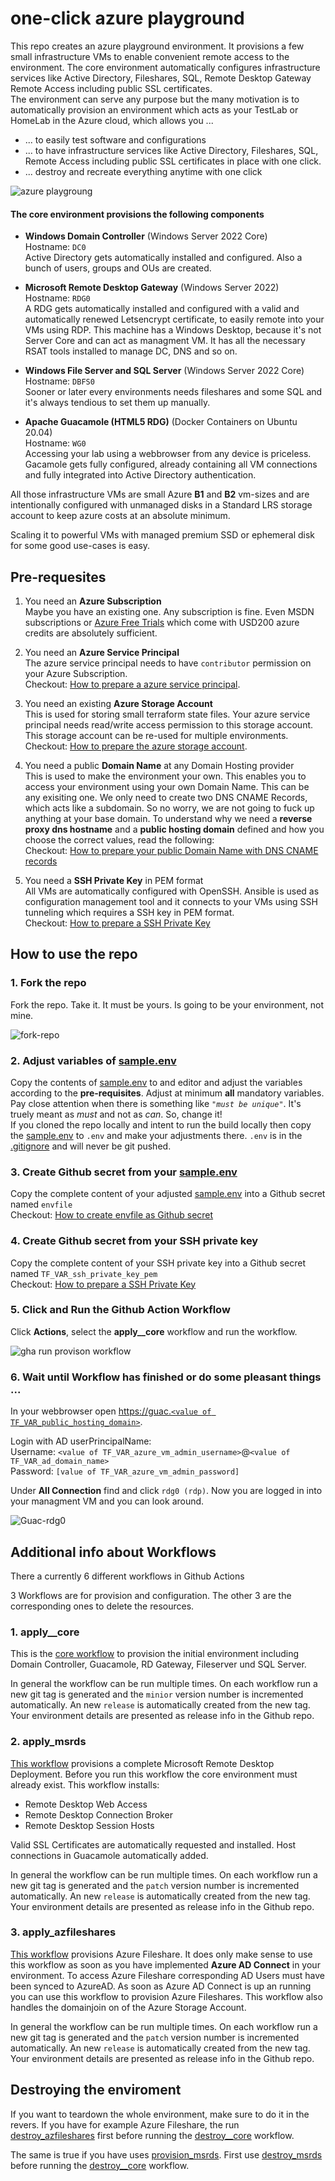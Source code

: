 # one-click azure playground

This repo creates an azure playground environment. It provisions a few small infrastructure VMs to enable convenient remote access to the environment. The core environment automatically configures infrastructure services like Active Directory, Fileshares, SQL, Remote Desktop Gateway Remote Access including public SSL certificates.  
The environment can serve any purpose but the many motivation is to automatically provision an environment which acts as your TestLab or HomeLab in the Azure cloud, which allows you ...

- ... to easily test software and configurations
- ... to have infrastructure services like Active Directory, Fileshares, SQL, Remote Access including public SSL certificates in place with one click.
- ... destroy and recreate everything anytime with one click

![azure playgroung](./docs/images/azure-playground.png)

#### The core environment provisions the following components

- **Windows Domain Controller**  (Windows Server 2022 Core)   
  Hostname: `DC0`  
  Active Directory gets automatically installed and configured. Also a bunch of users, groups and OUs are created.

- **Microsoft Remote Desktop Gateway** (Windows Server 2022)   
  Hostname: `RDG0`   
  A RDG gets automatically installed and configured with a valid and automatically renewed Letsencrypt certificate, to easily remote into your VMs using RDP. This machine has a Windows Desktop, because it's not Server Core and can act as managment VM. It has all the necessary RSAT tools installed to manage DC, DNS and so on.

- **Windows File Server and SQL Server** (Windows Server 2022 Core)  
  Hostname: `DBFS0`  
  Sooner or later every environments needs fileshares and some SQL and it's always tendious to set them up manually.

- **Apache Guacamole (HTML5 RDG)** (Docker Containers on Ubuntu 20.04)   
  Hostname: `WG0`  
  Accessing your lab using a webbrowser from any device is priceless. Gacamole gets fully configured, already containing all VM connections and fully integrated into Active Directory authentication.

All those infrastructure VMs are small Azure **B1** and **B2** vm-sizes and are intentionally configured with unmanaged disks in a Standard LRS storage account to keep azure costs at an absolute minimum.

Scaling it to powerful VMs with managed premium SSD or ephemeral disk for some good use-cases is easy.

## Pre-requesites

1. You need an **Azure Subscription**   
   Maybe you have an existing one. Any subscription is fine. Even MSDN subscriptions or [Azure Free Trials](https://azure.microsoft.com/en-us/offers/ms-azr-0044p/) which come with USD200 azure credits are absolutely sufficient.  

2. You need an **Azure Service Principal**   
   The azure service principal needs to have `contributor` permission on your Azure Subscription.   
   Checkout: [How to prepare a azure service principal](./docs/how_to_prepare_a_azure_service_principal.md).

3. You need an existing **Azure Storage Account**   
   This is used for storing small terraform state files. Your azure service principal needs read/write access permission to this storage account. This storage account can be re-used for multiple environments.  
   Checkout: [How to prepare the azure storage account](./docs/how_to_prepare_the_azure_storage_account.md).

4. You need a public **Domain Name** at any Domain Hosting provider   
   This is used to make the environment your own. This enables you to access your environment using your own Domain Name. This can be any exisiting one. We only need to create two DNS CNAME Records, which acts like a subdomain. So no worry, we are not going to fuck up anything at your base domain. To understand why we need a **reverse proxy dns hostname** and a **public hosting domain** defined and how you choose the correct values, read the following:    
   Checkout: [How to prepare your public Domain Name with DNS CNAME records](./docs/how_to_prepare_your_public_domain_name_with_dns_cname_records.md)   

5. You need a **SSH Private Key** in PEM format   
   All VMs are automatically configured with OpenSSH. Ansible is used as configuration management tool and it connects to your VMs using SSH tunneling which requires a SSH key in PEM format.   
   Checkout: [How to prepare a SSH Private Key](./docs/how_to_prepare_a_ssh_private_key.md)

## How to use the repo

### 1. Fork the repo

Fork the repo. Take it. It must be yours. Is going to be your environment, not mine.

![fork-repo](./docs/images/fork-repo.png)

### 2. Adjust variables of [sample.env](./sample.env)

Copy the contents of [sample.env](./sample.env) to and editor and adjust the variables according to the **pre-requisites**. Adjust at minimum **all** mandatory variables.   
Pay close attention when there is something like *`"must be unique"`*. It's truely meant as *must* and not as *can*. So, change it!    
If you cloned the repo locally and intent to run the build locally then copy the [sample.env](./sample.env) to `.env` and make your adjustments there. `.env` is in the [.gitignore](./.gitignore) and will never be git pushed.

### 3. Create Github secret from your [sample.env](./sample.env)

Copy the complete content of your adjusted [sample.env](./sample.env) into a Github secret named `envfile`   
Checkout: [How to create envfile as Github secret](./docs/how_to_create_envfile_as_github_secret.md)

### 4. Create Github secret from your SSH private key

Copy the complete content of your SSH private key into a Github secret named `TF_VAR_ssh_private_key_pem`  
Checkout: [How to prepare a SSH Private Key](./docs/how_to_prepare_a_ssh_private_key.md)

### 5. Click and Run the Github Action Workflow

Click **Actions**, select the **apply__core** workflow and run the workflow.

![gha run provison workflow](./docs/images/gha-run-workflow.png)

### 6. Wait until Workflow has finished or do some pleasant things ...

In your webbrowser open [https://guac.`<value of TF_VAR_public_hosting_domain>`](df).  

Login with AD userPrincipalName:  
Username: `<value of TF_VAR_azure_vm_admin_username>`@`<value of TF_VAR_ad_domain_name>`  
Password: `[value of TF_VAR_azure_vm_admin_password]`

Under **All Connection** find and click `rdg0 (rdp)`. Now you are logged in into your managment VM and you can look around.

![Guac-rdg0](./docs/images/guac-rdg0.png)

## Additional info about Workflows

There a currently 6 different workflows in Github Actions

3 Workflows are for provision and configuration. The other 3 are the corresponding ones to delete the resources.

### 1. apply__core

This is the [core workflow](./.github/workflows/apply__core.yml) to provision the initial environment including Domain Controller, Guacamole, RD Gateway, Fileserver und SQL Server.

In general the workflow can be run multiple times. On each workflow run a new git tag is generated and the `minior` version number is incremented automatically. An new `release` is automatically created from the new tag. Your environment details are presented as release info in the Github repo.

### 2. apply_msrds

[This workflow](./.github/workflows/apply_msrds.yml) provisions a complete Microsoft Remote Desktop Deployment. Before you run this workflow the core environment must already exist. This workflow installs:

- Remote Desktop Web Access
- Remote Desktop Connection Broker
- Remote Desktop Session Hosts

Valid SSL Certificates are automatically requested and installed. Host connections in Guacamole automatically added.

In general the workflow can be run multiple times. On each workflow run a new git tag is generated and the `patch` version number is incremented automatically. An new `release` is automatically created from the new tag. Your environment details are presented as release info in the Github repo.


### 3. apply_azfileshares

[This workflow](./.github/workflows/apply_azfileshares.yml) provisions Azure Fileshare. It does only make sense to use this workflow as soon as you have implemented **Azure AD Connect** in your environment. To access Azure Fileshare corresponding AD Users must have been synced to AzureAD.
As soon as Azure AD Connect is up an running you can use this workflow to provision Azure Fileshares. This workflow also handles the domainjoin on of the Azure Storage Account.

In general the workflow can be run multiple times. On each workflow run a new git tag is generated and the `patch` version number is incremented automatically. An new `release` is automatically created from the new tag. Your environment details are presented as release info in the Github repo.

## Destroying the enviroment

If you want to teardown the whole environment, make sure to do it in the revers. If you have for example Azure Fileshare, the run [destroy_azfileshares](./.github/workflows/destroy_azfileshares.yml) first before running the [destroy__core](./.github/workflows/destroy__core.yml) workflow.

The same is true if you have uses [provision_msrds](./.github/workflows/provision_msrds.yml). First use [destroy_msrds](./.github/workflows/destroy_msrds.yml) before running the [destroy__core](./.github/workflows/destroy__core.yml) workflow.
